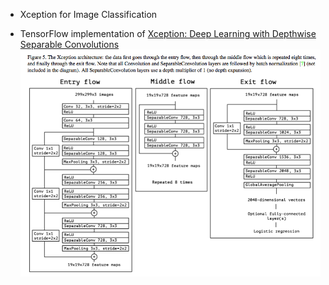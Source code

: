 * Xception for Image Classification

- TensorFlow implementation of [Xception: Deep Learning with Depthwise Separable Convolutions](https://arxiv.org/pdf/1610.02357.pdf)
![image](images/img_001.png)
